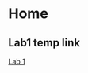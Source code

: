 # Home 
## Lab1 temp link

[Lab 1](https://github.com/luke-griffiths/Fast-Robots/blob/df006e08674454fd38db1ce76fd63bd67144420c/Intro%20to%20Artemis.md)
